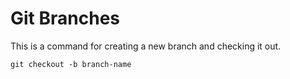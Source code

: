 # Git Branches

This is a command for creating a new branch and checking it out.

```ssh
git checkout -b branch-name
```
